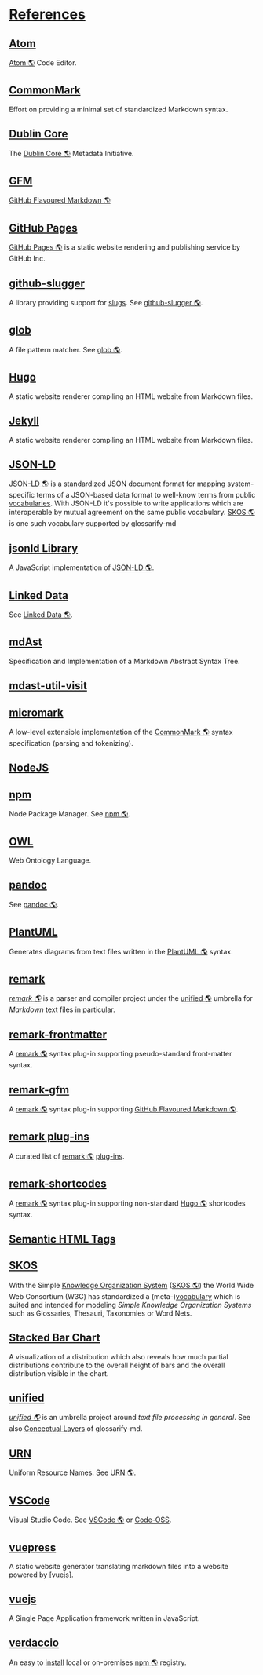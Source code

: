 # [<x>References</x>](#xreferencesx)

## [Atom](#atom)

<!-- uri: https://atom.io -->

[Atom 🌎][1] Code Editor.

## [CommonMark](#commonmark)

<!-- uri: https://commonmark.org -->

Effort on providing a minimal set of standardized Markdown syntax.

## [Dublin Core](#dublin-core)

<!--
  uri: http://purl.org/dc/terms/
  aliases: 'DC, DublinCore, dc:'
-->

The [Dublin Core 🌎][2] Metadata Initiative.

## [GFM](#gfm)

<!--
  uri: https://github.github.com/gfm/
  aliases: GFM, GitHub Flavoured Markdown, GitHub Flavored Markdown
-->

[GitHub Flavoured Markdown 🌎][3]

## [GitHub Pages](#github-pages)

<!-- uri: https://pages.github.com/ -->

[GitHub Pages 🌎][4] is a static website rendering and publishing service by GitHub Inc.

## [github-slugger](#github-slugger)

<!-- uri: https://npmjs.com/package/github-slugger -->

A library providing support for [slugs][5]. See [github-slugger 🌎][6].

## [glob](#glob)

<!-- uri: https://github.com/isaacs/node-glob#glob-primer -->

A file pattern matcher. See [glob 🌎][7].

## [Hugo](#hugo)

<!-- uri: https://gohugo.io -->

A static website renderer compiling an HTML website from Markdown files.

## [Jekyll](#jekyll)

<!-- uri: https://jekyllrb.com -->

A static website renderer compiling an HTML website from Markdown files.

## [JSON-LD](#json-ld)

<!--
  uri: https://json-ld.org
  aliases: JSON-LD Spec
-->

[JSON-LD 🌎][8] is a standardized JSON document format for mapping system-specific terms of a JSON-based data format to well-know terms from public [vocabularies][9]. With JSON-LD it's possible to write applications which are interoperable by mutual agreement on the same public vocabulary. [SKOS 🌎][10] is one such vocabulary supported by glossarify-md

## [jsonld Library](#jsonld-library)

<!--
  uri: https://npmjs.com/package/jsonld
  aliases: jsonld
-->

A JavaScript implementation of [JSON-LD 🌎][8].

## [Linked Data](#linked-data)

<!--
  uri: https://www.w3.org/standards/semanticweb/ontology
  aliases: LD
-->

See [Linked Data 🌎][11].

## [mdAst](#mdast)

<!--
  uri: https://github.com/syntax-tree/mdast
  aliases: mdAST, mdast
-->

Specification and Implementation of a Markdown Abstract Syntax Tree.

## [mdast-util-visit](#mdast-util-visit)

<!-- uri: https://npmjs.com/package/mdast-util-visit -->

## [micromark](#micromark)

<!-- uri: https://github.com/micromark/ -->

A low-level extensible implementation of the [CommonMark 🌎][12] syntax specification (parsing and tokenizing).

## [NodeJS](#nodejs)

<!--
  uri: https://nodejs.org
  aliases: nodejs, node.js
-->

## [npm](#npm)

<!-- uri: https://npmjs.com -->

Node Package Manager. See [npm 🌎][13].

## [OWL](#owl)

<!-- uri: https://www.w3.org/TR/2012/REC-owl2-overview-20121211/ -->

Web Ontology Language.

## [pandoc](#pandoc)

<!-- uri: https://pandoc.org -->

See [pandoc 🌎][14].

## [PlantUML](#plantuml)

<!-- uri: https://plantuml.com -->

Generates diagrams from text files written in the [PlantUML 🌎][15] syntax.

## [remark](#remark)

<!-- uri: https://github.com/remarkjs/remark -->

*[remark 🌎][16]* is a parser and compiler project under the [unified 🌎][17] umbrella for *Markdown* text files in particular.

## [remark-frontmatter](#remark-frontmatter)

<!-- uri: https://npmjs.com/package/remark-frontmatter -->

A [remark 🌎][16] syntax plug-in supporting pseudo-standard front-matter syntax.

## [remark-gfm](#remark-gfm)

<!-- uri: https://npmjs.com/package/remark-gfm -->

A [remark 🌎][16] syntax plug-in supporting [GitHub Flavoured Markdown 🌎][3].

## [remark plug-ins](#remark-plug-ins)

<!--
uri: https://github.com/remarkjs/awesome-remark
aliases: remark plug-in ecosystem, plug-in ecosystem
-->

A curated list of [remark 🌎][16] [plug-ins][18].

## [remark-shortcodes](#remark-shortcodes)

<!-- uri: https://www.npmjs.com/package/remark-shortcodes -->

A [remark 🌎][16] syntax plug-in supporting non-standard [Hugo 🌎][19] shortcodes syntax.

## [Semantic HTML Tags](#semantic-html-tags)

<!--
   uri: https://www.w3schools.com/html/html5_semantic_elements.asp
   aliases: Semantic HTML elements
-->

## [SKOS](#skos)

<!-- uri: http://w3.org/skos/ -->

With the Simple [Knowledge Organization System][20] ([SKOS 🌎][10]) the World Wide Web Consortium (W3C) has standardized a (meta-)[vocabulary][9] which is suited and intended for modeling *Simple Knowledge Organization Systems* such as Glossaries, Thesauri, Taxonomies or Word Nets.

## [Stacked Bar Chart](#stacked-bar-chart)

<!--
  uri: https://en.wikipedia.org/wiki/Bar_chart
  aliases: stacked bar chart
-->

A visualization of a distribution which also reveals how much partial distributions contribute to the overall height of bars and the overall distribution visible in the chart.

## [unified](#unified)

<!-- uri: https://unifiedjs.com -->

*[unified 🌎][17]* is an umbrella project around *text file processing in general*. See also [Conceptual Layers][21] of glossarify-md.

## [URN](#urn)

<!-- uri: https://www.iana.org/assignments/urn-namespaces/urn-namespaces.xhtml -->

Uniform Resource Names. See [URN 🌎][22].

## [VSCode](#vscode)

<!-- uri: https://code.visualstudio.com -->

[Code-OSS]: https://github.com/microsoft/vscode

Visual Studio Code. See [VSCode 🌎][23] or [Code-OSS].

## [vuepress](#vuepress)

<!-- uri: https://vuepress.vuejs.org -->

A static website generator translating markdown files into a website powered by \[vuejs].

## [vuejs](#vuejs)

<!-- uri: https://vuejs.org -->

A Single Page Application framework written in JavaScript.

## [verdaccio](#verdaccio)

<!-- uri: https://npmjs.com/package/verdaccio -->

An easy to [install][24] local or on-premises [npm 🌎][13] registry.

[1]: https://atom.io "Atom Code Editor."

[2]: http://purl.org/dc/terms/ "The Dublin Core Metadata Initiative."

[3]: https://github.github.com/gfm/ "GitHub Flavoured Markdown"

[4]: https://pages.github.com/ "GitHub Pages is a static website rendering and publishing service by GitHub Inc."

[5]: https://github.com/about-code/glossarify-md/blob/master/doc/glossary.md#slug "A slug is a URL-friendly identifier that can be used within URL fragments to address headings / sections on a page."

[6]: https://npmjs.com/package/github-slugger "A library providing support for slugs."

[7]: https://github.com/isaacs/node-glob#glob-primer "A file pattern matcher."

[8]: https://json-ld.org "JSON-LD is a standardized JSON document format for mapping system-specific terms of a JSON-based data format to well-know terms from public vocabularies."

[9]: https://github.com/about-code/glossarify-md/blob/master/doc/glossary.md#vocabulary "A collection of terms which is uniquely identifiable."

[10]: http://w3.org/skos/ "With the Simple Knowledge Organization System (SKOS) the World Wide Web Consortium (W3C) has standardized a (meta-)vocabulary which is suited and intended for modeling Simple Knowledge Organization Systems such as Glossaries, Thesauri, Taxonomies or Word Nets."

[11]: https://www.w3.org/standards/semanticweb/ontology "See Linked Data."

[12]: https://commonmark.org "Effort on providing a minimal set of standardized Markdown syntax."

[13]: https://npmjs.com "Node Package Manager."

[14]: https://pandoc.org "See pandoc."

[15]: https://plantuml.com "Generates diagrams from text files written in the PlantUML syntax."

[16]: https://github.com/remarkjs/remark "remark is a parser and compiler project under the unified umbrella for Markdown text files in particular."

[17]: https://unifiedjs.com "unified is an umbrella project around text file processing in general."

[18]: https://github.com/about-code/glossarify-md/blob/master/doc/plugins.md#installing-and-configuring-plug-ins "The following example demonstrates how to install remark-frontmatter, a syntax plug-in from the remark plug-in ecosystem which makes glossarify-md (resp."

[19]: https://gohugo.io "A static website renderer compiling an HTML website from Markdown files."

[20]: https://github.com/about-code/glossarify-md/blob/master/doc/glossary.md#kos---knowledge-organization-systems "Glossaries are considered a kind of Knowledge Organisation System (KOS) which organizes knowledge as a list of terms and term definitions."

[21]: https://github.com/about-code/glossarify-md/blob/master/doc/conceptual-layers.md#internals-conceptual-layers "Conceptual layers of text processing by glossarify-md and projects contributing to each layer glossarify-md is built on unified, an umbrella project for text file processing in general."

[22]: https://www.iana.org/assignments/urn-namespaces/urn-namespaces.xhtml "Uniform Resource Names."

[23]: https://code.visualstudio.com "Visual Studio Code."

[24]: https://github.com/about-code/glossarify-md/blob/master/doc/install.md#install
